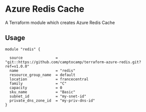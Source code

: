 # Azure Redis Cache

A Terraform module which creates Azure Redis Cache

## Usage

```hcl
module "redis" {

  source               = "git::https://github.com/camptocamp/terraform-azure-redis.git?ref=v1.0.0"
  name                 = "redis"
  resource_group_name  = default
  location             = francecentral
  family               = "C"
  capacity             = 0
  sku_name             = "Basic"
  subnet_id            = "my-snet-id"
  private_dns_zone_id  = "my-priv-dns-id"
}
```
